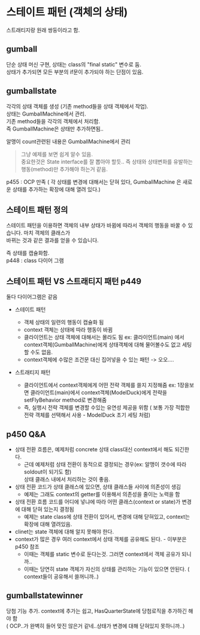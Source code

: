 # 스테이트 패턴 (객체의 상태)

스트래티지랑 원래 쌍둥이라고 함.

## gumball

단순 상태 머신 구현, 상태는 class의 "final static" 변수로 둠.   
상태가 추가되면 모든 부분의 if문이 추가되야 하는 단점이 있음.

## gumballstate

각각의 상태 객체를 생성 (기존 method들을 상태 객체에서 작업).  
상태는 GumballMachine에서 관리.   
기존 method들을 각각의 객체에서 처리함.  
즉 GumballMachine은 상태만 추가하면됨..
  
알맹이 count관련된 내용은 GumballMachine에서 관리  

> 그냥 예제를 보면 쉽게 알수 있음.  
> 중요한것은 State interface를 잘 뽑아야 할듯.. 즉 상태와 상태변화를 유발하는 행동(method)만 추가해야 하는거 같음.
  
p455 : OCP 만족 ( 각 상태를 변경에 대해서는 닫혀 있다, GumballMachine 은 새로운 상태를 추가하는 확장에 대해 열려 있다.)

## 스테이트 패턴 정의

스테이트 패턴을 이용하면 객체의 내부 상태가 바뀜에 따라서 객체의 행동을 바꿀 수 있습니다. 마치 객체의 클래스가   
바뀌는 것과 같은 결과를 얻을 수 있습니다.
  
즉 상태를 캡슐화함.  
p448 : class 다이어 그램  

## 스테이트 패턴 VS 스트래티지 패턴 p449

둘다 다이어그램은 같음  
-  스테이트 패턴
    - 객체 상태의 일련의 행동이 캡슐화 됨
    - context 객체는 상태에 따라 행동이 바뀜
    - 클라이언트는 상태 객체에 대해서는 몰라도 됨
      ex: 클라이언트(main) 에서 context객체(GumballMachine)에게 상태객체에 대해 물어볼수도 없고 세팅할 수도 없음. 
    - context객체에 수많은 조건문 대신 집어넣을 수 있는 패턴 -> 오오....  

- 스트래티지 패턴
    - 클라이언트에서 context객체에게 어떤 전략 객체를 쓸지 지정해줌 
      ex: 1장을보면 클라이언트(main)에서 context객체(ModelDuck)에게 전략을 setFlyBehavior method로 변경해줌
    - 즉, 실행시 전략 객체를 변경할 수있는 유연성 제공을 위함 ( 보통 가장 적합한 전략 객체를 선택해서 사용 - ModelDuck 초기 세팅 처럼)  
    
## p450 Q&A

- 상태 전환 흐름은, 예제처럼 concrete 상태 class대신 context에서 해도 되긴한다. 
    - 근데 예제처럼 상태 전환이 동적으로 결정되는 경우(ex: 알맹이 갯수에 따라 soldout이 되기도 함)  
      상태 클래스 내에서 처리하는 것이 좋음.
- 상태 전환 코드가 상태 클래스에 있으면, 상태 클래스들 사이에 의존성이 생김 
    - 예제는 그래도 context의 getter를 이용해서 의존성을 줄이는 노력을 함
- 상태 전환 흐름 코드를 어디에 넣냐에 따라 어떤 클래스(context or state)가 변경에 대해 닫혀 있는지 결정됨
    - 예제는 state class에 상태 전환이 있어서, 변경에 대해 닫혀있고, context는 확장에 대해 열려있음.
- clinet는 state 객체에 대해 알지 못해야 한다. 
- context가 많은 경우 여러 context에서 상태 객체를 공유해도 된다. - 이부분은 p450 참조
    - 이때는 객체를 static 변수로 둔다는것. 그러면 context에서 객체 공유가 되니까..
    - 이때는 당연히 state 객체가 자신의 상태를 관리하는 기능이 있으면 안된다. ( context들이 공유해서 쓸꺼니까..)

## gumballstatewinner

당첨 기능 추가. context에 추가는 쉽고, HasQuarterState에 당첨로직을 추가하긴 해야 함  
( OCP..가 완벽히 들어 맞진 않은거 같네..상태가 변경에 대해 닫혀있지 못하니까..)